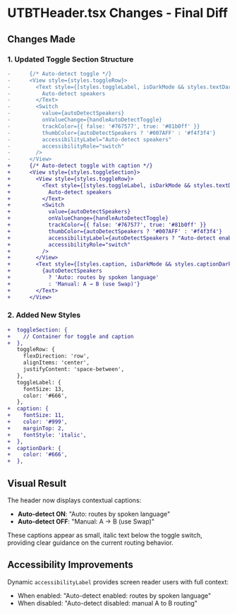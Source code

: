 # UTBTHeader.tsx Changes - Final Diff

## Changes Made

### 1. Updated Toggle Section Structure
```diff
-      {/* Auto-detect toggle */}
-      <View style={styles.toggleRow}>
-        <Text style={[styles.toggleLabel, isDarkMode && styles.textDark]}>
-          Auto-detect speakers
-        </Text>
-        <Switch
-          value={autoDetectSpeakers}
-          onValueChange={handleAutoDetectToggle}
-          trackColor={{ false: '#767577', true: '#81b0ff' }}
-          thumbColor={autoDetectSpeakers ? '#007AFF' : '#f4f3f4'}
-          accessibilityLabel="Auto-detect speakers"
-          accessibilityRole="switch"
-        />
-      </View>
+      {/* Auto-detect toggle with caption */}
+      <View style={styles.toggleSection}>
+        <View style={styles.toggleRow}>
+          <Text style={[styles.toggleLabel, isDarkMode && styles.textDark]}>
+            Auto-detect speakers
+          </Text>
+          <Switch
+            value={autoDetectSpeakers}
+            onValueChange={handleAutoDetectToggle}
+            trackColor={{ false: '#767577', true: '#81b0ff' }}
+            thumbColor={autoDetectSpeakers ? '#007AFF' : '#f4f3f4'}
+            accessibilityLabel={autoDetectSpeakers ? "Auto-detect enabled: routes by spoken language" : "Auto-detect disabled: manual A to B routing"}
+            accessibilityRole="switch"
+          />
+        </View>
+        <Text style={[styles.caption, isDarkMode && styles.captionDark]}>
+          {autoDetectSpeakers 
+            ? 'Auto: routes by spoken language' 
+            : 'Manual: A → B (use Swap)'}
+        </Text>
+      </View>
```

### 2. Added New Styles
```diff
+  toggleSection: {
+    // Container for toggle and caption
+  },
   toggleRow: {
     flexDirection: 'row',
     alignItems: 'center',
     justifyContent: 'space-between',
   },
   toggleLabel: {
     fontSize: 13,
     color: '#666',
   },
+  caption: {
+    fontSize: 11,
+    color: '#999',
+    marginTop: 2,
+    fontStyle: 'italic',
+  },
+  captionDark: {
+    color: '#666',
+  },
```

## Visual Result

The header now displays contextual captions:
- **Auto-detect ON**: "Auto: routes by spoken language" 
- **Auto-detect OFF**: "Manual: A → B (use Swap)"

These captions appear as small, italic text below the toggle switch, providing clear guidance on the current routing behavior.

## Accessibility Improvements

Dynamic `accessibilityLabel` provides screen reader users with full context:
- When enabled: "Auto-detect enabled: routes by spoken language"
- When disabled: "Auto-detect disabled: manual A to B routing"
